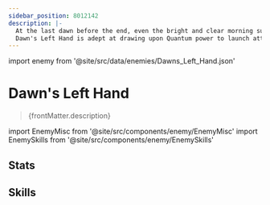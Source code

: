 ```yaml
---
sidebar_position: 8012142
description: |-
  At the last dawn before the end, even the bright and clear morning sun will tremble and cower away.
  Dawn's Left Hand is adept at drawing upon Quantum power to launch attacks at single targets.
---
```


import enemy from '@site/src/data/enemies/Dawns_Left_Hand.json'

# Dawn's Left Hand
<blockquote>{frontMatter.description}</blockquote>

import EnemyMisc from '@site/src/components/enemy/EnemyMisc'
import EnemySkills from '@site/src/components/enemy/EnemySkills'

## Stats

<EnemyMisc enemy={enemy} variant={0} />

## Skills

<EnemySkills enemy={enemy} variant={0} />
